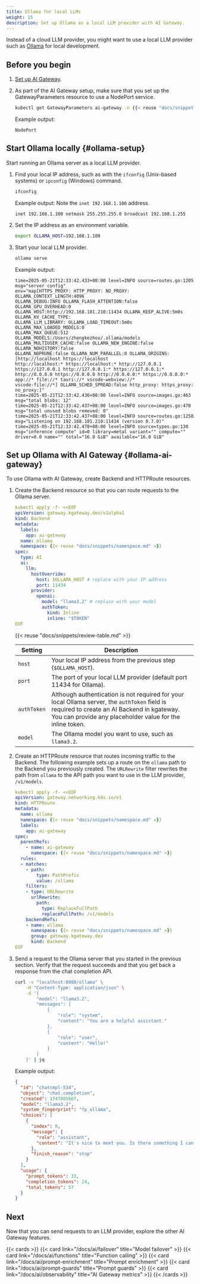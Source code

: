 ```yaml
---
title: Ollama for local LLMs
weight: 15
description: Set up Ollama as a local LLM provider with AI Gateway.
---
```


Instead of a cloud LLM provider, you might want to use a local LLM provider such as [Ollama](https://ollama.com/) for local development. 

## Before you begin

1. [Set up AI Gateway](/docs/ai/setup/).

2. As part of the AI Gateway setup, make sure that you set up the GatewayParameters resource to use a NodePort service.
   
   ```sh
   kubectl get GatewayParameters ai-gateway -n {{< reuse "docs/snippets/namespace.md" >}} -o jsonpath='{.items[*].spec.kube.service.type}'
   ```

   Example output:

   ```
   NodePort
   ```

## Start Ollama locally {#ollama-setup}

Start running an Ollama server as a local LLM provider.

1. Find your local IP address, such as with the `ifconfig` (Unix-based systems) or `ipconfig` (Windows) command.

   ```sh
   ifconfig
   ```

   Example output: Note the `inet 192.168.1.100` address.

   ```
   inet 192.168.1.100 netmask 255.255.255.0 broadcast 192.168.1.255
   ```

2. Set the IP address as an environment variable.

   ```sh
   export OLLAMA_HOST=192.168.1.100
   ```

3. Start your local LLM provider.

   ```sh
   ollama serve
   ```

   Example output:

   ```text
   time=2025-05-21T12:33:42.433+08:00 level=INFO source=routes.go:1205 msg="server config"
   env="map[HTTPS_PROXY: HTTP_PROXY: NO_PROXY: OLLAMA_CONTEXT_LENGTH:4096
   OLLAMA_DEBUG:INFO OLLAMA_FLASH_ATTENTION:false OLLAMA_GPU_OVERHEAD:0
   OLLAMA_HOST:http://192.168.181.210:11434 OLLAMA_KEEP_ALIVE:5m0s OLLAMA_KV_CACHE_TYPE:
   OLLAMA_LLM_LIBRARY: OLLAMA_LOAD_TIMEOUT:5m0s OLLAMA_MAX_LOADED_MODELS:0
   OLLAMA_MAX_QUEUE:512 OLLAMA_MODELS:/Users/zhengkezhou/.ollama/models
   OLLAMA_MULTIUSER_CACHE:false OLLAMA_NEW_ENGINE:false OLLAMA_NOHISTORY:false
   OLLAMA_NOPRUNE:false OLLAMA_NUM_PARALLEL:0 OLLAMA_ORIGINS:[http://localhost https://localhost
   http://localhost:* https://localhost:* http://127.0.0.1 https://127.0.0.1 http://127.0.0.1:* https://127.0.0.1:*
   http://0.0.0.0 https://0.0.0.0 http://0.0.0.0:* https://0.0.0.0:* app://* file://* tauri://* vscode-webview://*
   vscode-file://*] OLLAMA_SCHED_SPREAD:false http_proxy: https_proxy: no_proxy:]"
   time=2025-05-21T12:33:42.436+08:00 level=INFO source=images.go:463 msg="total blobs: 12"
   time=2025-05-21T12:33:42.437+08:00 level=INFO source=images.go:470 msg="total unused blobs removed: 0"
   time=2025-05-21T12:33:42.437+08:00 level=INFO source=routes.go:1258 msg="Listening on 192.168.181.210:11434 (version 0.7.0)"
   time=2025-05-21T12:33:42.478+08:00 level=INFO source=types.go:130 msg="inference compute" id=0 library=metal variant="" compute="" driver=0.0 name="" total="16.0 GiB" available="16.0 GiB"
   ```

## Set up Ollama with AI Gateway {#ollama-ai-gateway}

To use Ollama with AI Gateway, create Backend and HTTPRoute resources.

1. Create the Backend resource so that you can route requests to the Ollama server.

   ```yaml
   kubectl apply -f- <<EOF
   apiVersion: gateway.kgateway.dev/v1alpha1
   kind: Backend
   metadata:
     labels:
       app: ai-gateway
     name: ollama
     namespace: {{< reuse "docs/snippets/namespace.md" >}}
   spec:
     type: AI
     ai:
       llm:
         hostOverride:
           host: $OLLAMA_HOST # replace with your IP address
           port: 11434
         provider:
           openai:
             model: "llama3.2" # replace with your model
             authToken:
               kind: Inline
               inline: "$TOKEN"
   EOF
   ```
   
   {{< reuse "docs/snippets/review-table.md" >}}

   | Setting | Description |
   |---------|-------------|
   | `host` | Your local IP address from the previous step (`$OLLAMA_HOST`). |
   | `port` | The port of your local LLM provider (default port 11434 for Ollama). |
   | `authToken` | Although authentication is not required for your local Ollama server, the `authToken` field is required to create an AI Backend in kgateway. You can provide any placeholder value for the inline token. |
   | `model` | The Ollama model you want to use, such as `llama3.2`. |

2. Create an HTTPRoute resource that routes incoming traffic to the Backend. The following example sets up a route on the `ollama` path to the Backend you previously created. The `URLRewrite` filter rewrites the path from `ollama` to the API path you want to use in the LLM provider, `/v1/models`.

    ```yaml
    kubectl apply -f- <<EOF
    apiVersion: gateway.networking.k8s.io/v1
    kind: HTTPRoute
    metadata:
      name: ollama
      namespace: {{< reuse "docs/snippets/namespace.md" >}}
      labels:
        app: ai-gateway
    spec:
      parentRefs:
        - name: ai-gateway
          namespace: {{< reuse "docs/snippets/namespace.md" >}}
      rules:
      - matches:
        - path:
            type: PathPrefix
            value: /ollama
        filters:
        - type: URLRewrite
          urlRewrite:
            path:
              type: ReplaceFullPath
              replaceFullPath: /v1/models
        backendRefs:
        - name: ollama
          namespace: {{< reuse "docs/snippets/namespace.md" >}}
          group: gateway.kgateway.dev
          kind: Backend
    EOF
    ```

3. Send a request to the Ollama server that you started in the previous section. Verify that the request succeeds and that you get back a response from the chat completion API.

    ```bash
    curl -v "localhost:8080/ollama" \
        -H "Content-Type: application/json" \
        -d '{
            "model": "llama3.2",
            "messages": [
                {
                    "role": "system",
                    "content": "You are a helpful assistant."
                },
                {
                    "role": "user",
                    "content": "Hello!"
                }
            ]
        }' | jq
    ```

    Example output:

    ```json
    {
      "id": "chatcmpl-534",
      "object": "chat.completion",
      "created": 1747805667,
      "model": "llama3.2",
      "system_fingerprint": "fp_ollama",
      "choices": [
        {
          "index": 0,
          "message": {
            "role": "assistant",
            "content": "It's nice to meet you. Is there something I can help you with, or would you like to chat?"
          },
          "finish_reason": "stop"
        }
      ],
      "usage": {
        "prompt_tokens": 33,
        "completion_tokens": 24,
        "total_tokens": 57
      }
    }
    ```

## Next

Now that you can send requests to an LLM provider, explore the other AI Gateway features.

{{< cards >}}
  {{< card link="/docs/ai/failover" title="Model failover" >}}
  {{< card link="/docs/ai/functions" title="Function calling" >}}
  {{< card link="/docs/ai/prompt-enrichment" title="Prompt enrichment" >}}
  {{< card link="/docs/ai/prompt-guards" title="Prompt guards" >}}
  {{< card link="/docs/ai/observability" title="AI Gateway metrics" >}}
{{< /cards >}}